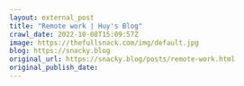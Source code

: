 ```yaml
---
layout: external_post
title: "Remote work | Huy's Blog"
crawl_date: 2022-10-08T15:09:57Z
image: https://thefullsnack.com/img/default.jpg
blog: https://snacky.blog
original_url: https://snacky.blog/posts/remote-work.html
original_publish_date: 
---
```


